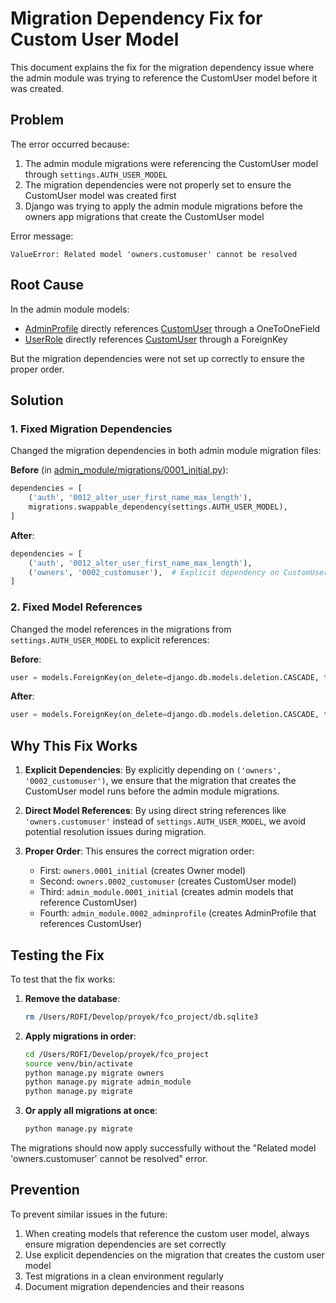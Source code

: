 # Migration Dependency Fix for Custom User Model

This document explains the fix for the migration dependency issue where the admin module was trying to reference the CustomUser model before it was created.

## Problem

The error occurred because:

1. The admin module migrations were referencing the CustomUser model through `settings.AUTH_USER_MODEL`
2. The migration dependencies were not properly set to ensure the CustomUser model was created first
3. Django was trying to apply the admin module migrations before the owners app migrations that create the CustomUser model

Error message:

```
ValueError: Related model 'owners.customuser' cannot be resolved
```

## Root Cause

In the admin module models:

- [AdminProfile](file:///Users/ROFI/Develop/proyek/fco_project/admin_module/models.py#L3-L16) directly references [CustomUser](file:///Users/ROFI/Develop/proyek/fco_project/owners/models.py#L3-L15) through a OneToOneField
- [UserRole](file:///Users/ROFI/Develop/proyek/fco_project/admin_module/models.py#L58-L77) directly references [CustomUser](file:///Users/ROFI/Develop/proyek/fco_project/owners/models.py#L3-L15) through a ForeignKey

But the migration dependencies were not set up correctly to ensure the proper order.

## Solution

### 1. Fixed Migration Dependencies

Changed the migration dependencies in both admin module migration files:

**Before** (in [admin_module/migrations/0001_initial.py](file:///Users/ROFI/Develop/proyek/fco_project/admin_module/migrations/0001_initial.py)):

```python
dependencies = [
    ('auth', '0012_alter_user_first_name_max_length'),
    migrations.swappable_dependency(settings.AUTH_USER_MODEL),
]
```

**After**:

```python
dependencies = [
    ('auth', '0012_alter_user_first_name_max_length'),
    ('owners', '0002_customuser'),  # Explicit dependency on CustomUser creation
]
```

### 2. Fixed Model References

Changed the model references in the migrations from `settings.AUTH_USER_MODEL` to explicit references:

**Before**:

```python
user = models.ForeignKey(on_delete=django.db.models.deletion.CASCADE, to=settings.AUTH_USER_MODEL, verbose_name='Pengguna')
```

**After**:

```python
user = models.ForeignKey(on_delete=django.db.models.deletion.CASCADE, to='owners.customuser', verbose_name='Pengguna')
```

## Why This Fix Works

1. **Explicit Dependencies**: By explicitly depending on `('owners', '0002_customuser')`, we ensure that the migration that creates the CustomUser model runs before the admin module migrations.

2. **Direct Model References**: By using direct string references like `'owners.customuser'` instead of `settings.AUTH_USER_MODEL`, we avoid potential resolution issues during migration.

3. **Proper Order**: This ensures the correct migration order:
   - First: `owners.0001_initial` (creates Owner model)
   - Second: `owners.0002_customuser` (creates CustomUser model)
   - Third: `admin_module.0001_initial` (creates admin models that reference CustomUser)
   - Fourth: `admin_module.0002_adminprofile` (creates AdminProfile that references CustomUser)

## Testing the Fix

To test that the fix works:

1. **Remove the database**:

   ```bash
   rm /Users/ROFI/Develop/proyek/fco_project/db.sqlite3
   ```

2. **Apply migrations in order**:

   ```bash
   cd /Users/ROFI/Develop/proyek/fco_project
   source venv/bin/activate
   python manage.py migrate owners
   python manage.py migrate admin_module
   python manage.py migrate
   ```

3. **Or apply all migrations at once**:
   ```bash
   python manage.py migrate
   ```

The migrations should now apply successfully without the "Related model 'owners.customuser' cannot be resolved" error.

## Prevention

To prevent similar issues in the future:

1. When creating models that reference the custom user model, always ensure migration dependencies are set correctly
2. Use explicit dependencies on the migration that creates the custom user model
3. Test migrations in a clean environment regularly
4. Document migration dependencies and their reasons
